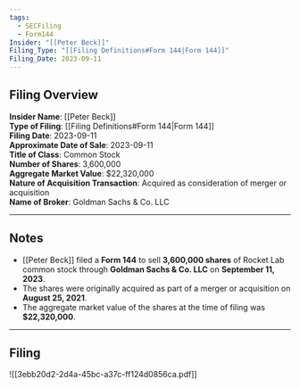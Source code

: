 ```yaml
---
tags:
  - SECFiling
  - Form144
Insider: "[[Peter Beck]]"
Filing_Type: "[[Filing Definitions#Form 144|Form 144]]"
Filing_Date: 2023-09-11  
---
```

## Filing Overview

**Insider Name**: [[Peter Beck]]  
**Type of Filing**: [[Filing Definitions#Form 144|Form 144]]  
**Filing Date**: 2023-09-11  
**Approximate Date of Sale**: 2023-09-11  
**Title of Class**: Common Stock  
**Number of Shares**: 3,600,000  
**Aggregate Market Value**: $22,320,000  
**Nature of Acquisition Transaction**: Acquired as consideration of merger or acquisition  
**Name of Broker**: Goldman Sachs & Co. LLC  

---
## Notes

- [[Peter Beck]] filed a **Form 144** to sell **3,600,000 shares** of Rocket Lab common stock through **Goldman Sachs & Co. LLC** on **September 11, 2023**.  
- The shares were originally acquired as part of a merger or acquisition on **August 25, 2021**.  
- The aggregate market value of the shares at the time of filing was **$22,320,000**.  

---
## Filing

![[3ebb20d2-2d4a-45bc-a37c-ff124d0856ca.pdf]]
